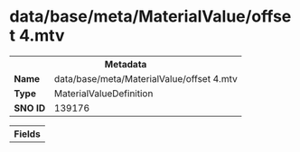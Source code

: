 <h1>data/base/meta/MaterialValue/offset 4.mtv</h1><table><tr><th colspan="100%">Metadata</th></tr><tr><td><b>Name</b></td><td>data/base/meta/MaterialValue/offset 4.mtv</td></tr><tr><td><b>Type</b></td><td>MaterialValueDefinition</td></tr><tr><td><b>SNO ID</b></td><td>139176</td></tr></table>

<table><tr><th colspan="100%">Fields</th></tr></table>

